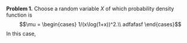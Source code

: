**Problem 1.** Choose a random variable $X$ of which probability density function is 
$$\mu = \begin{cases} 1/(x\log(1+x))^2.\\
adfafasf \end{cases}$$
In this case, 
<!--stackedit_data:
eyJoaXN0b3J5IjpbNTgxMDc1NjYwXX0=
-->